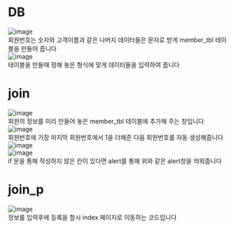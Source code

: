 # DB
![image](https://user-images.githubusercontent.com/102035198/186084334-73d0ea5e-8580-4745-abf0-8881ea06a72a.png)<br>
회원번호는 숫자와 고객이름과 같은 나머지 데이터들은 문자로 받게 
member_tbl 테이블을 만들어 줍니다<br>
![image](https://user-images.githubusercontent.com/102035198/186084458-47b72212-e751-4ea9-9974-6fb52f1481c7.png)<br>
테이블을 만들때 정해 놓은 형식에 맞게 데이터들을 입력하여 줍니다<br>
# join
![image](https://user-images.githubusercontent.com/102035198/186065532-1babd118-9b8f-42b5-9d44-f935bf4127f6.png)<br>
회원의 정보를 미리 만들어 놓은 member_tbl 테이블에 추가해 주는 창입니다<br>
![image](https://user-images.githubusercontent.com/102035198/186065622-9fb957b1-2b38-438a-b523-4421f69e9340.png)<br>
회원번호에 가장 마지막 회원번호에서 1을 더해준 다음 회원번호를 자동 생성해줍니다<br>
![image](https://user-images.githubusercontent.com/102035198/186083498-4a6514b0-11ad-448e-9a0f-69cdb005f1cd.png)<br>
![image](https://user-images.githubusercontent.com/102035198/186083562-05b4279e-c055-44ba-a27e-7f5525227506.png)<br>
if 문을 통해 작성하지 않은 칸이 있다면 alert를 통해 위와 같은 alert창을 띄워줍니다<br>
# join_p


![image](https://user-images.githubusercontent.com/102035198/186086519-97327cdc-51c3-43e1-aa93-323f2e0ef16a.png)<br>
정보를 입력후에 등록을 할시 index 페이지로 이동하는 코드입니다<br>
